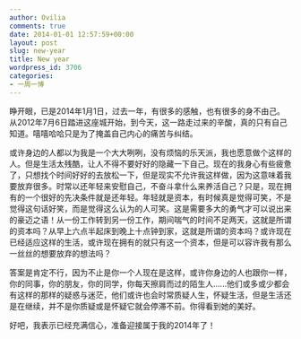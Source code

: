 ```yaml
---
author: Ovilia
comments: true
date: 2014-01-01 12:57:59+00:00
layout: post
slug: new-year
title: New year
wordpress_id: 3706
categories:
- 一周一博
---
```


睁开眼，已是2014年1月1日，过去一年，有很多的感触，也有很多的身不由己。从2012年7月6日踏进这座城开始，到今天，这一路走过来的辛酸，真的只有自己知道。嘻嘻哈哈只是为了掩盖自己内心的痛苦与纠结。

或许身边的人都以为我是一个大大咧咧，没有烦恼的乐天派，我也愿意做个这样的人。但是生活太残酷，让人不得不要好好的隐藏一下自己。现在的我身心有些疲惫了，只想找个时间好好的去放松一下，但是现实不允许我这样做，因为这意味着我要放弃很多。时常以还年轻来安慰自己，不奋斗拿什么来养活自己？只是，现在拥有的一个很好的先决条件就是还年轻。年轻就是资本，有时候真是觉得可笑，不是觉得这句话好笑，而是觉得这么认为的人可笑。这是需要多大的勇气才可以说出来的豪迈之语！从一份工作转到另一份工作，期间喘气的时间不足两天，这就是所谓的资本吗？从早上六点半起床到晚上十点钟到家，这就是所谓的资本吗？或许现在已经适应这样的生活，或许现在拥有的就只有这一个资本，但是可以容许我有那么一丝丝的想要放弃的想法吗？

答案是肯定不行，因为不止是你一个人现在是这样，或许你身边的人也跟你一样，你的同事，你的朋友，你的同学，你每天擦肩而过的陌生人......他们或多或少都会有这样的那样的疑惑与迷茫，他们或许也会时常质疑人生，怀疑生活，但是生活还是在继续，并不是你质疑或是怀疑它就会停滞不前。你得看到她的美好。

好吧，我表示已经充满信心，准备迎接属于我的2014年了！
